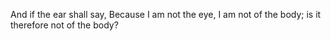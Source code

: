 And if the ear shall say, Because I am not the eye, I am not of the body; is it therefore not of the body?
